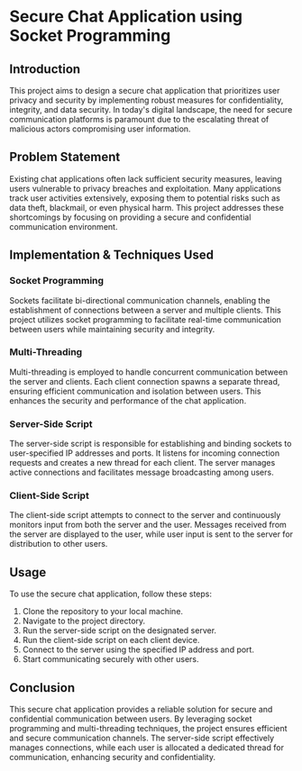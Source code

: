 # Secure Chat Application using Socket Programming

## Introduction
This project aims to design a secure chat application that prioritizes user privacy and security by implementing robust measures for confidentiality, integrity, and data security. In today's digital landscape, the need for secure communication platforms is paramount due to the escalating threat of malicious actors compromising user information.

## Problem Statement
Existing chat applications often lack sufficient security measures, leaving users vulnerable to privacy breaches and exploitation. Many applications track user activities extensively, exposing them to potential risks such as data theft, blackmail, or even physical harm. This project addresses these shortcomings by focusing on providing a secure and confidential communication environment.

## Implementation & Techniques Used
### Socket Programming
Sockets facilitate bi-directional communication channels, enabling the establishment of connections between a server and multiple clients. This project utilizes socket programming to facilitate real-time communication between users while maintaining security and integrity.

### Multi-Threading
Multi-threading is employed to handle concurrent communication between the server and clients. Each client connection spawns a separate thread, ensuring efficient communication and isolation between users. This enhances the security and performance of the chat application.

### Server-Side Script
The server-side script is responsible for establishing and binding sockets to user-specified IP addresses and ports. It listens for incoming connection requests and creates a new thread for each client. The server manages active connections and facilitates message broadcasting among users.

### Client-Side Script
The client-side script attempts to connect to the server and continuously monitors input from both the server and the user. Messages received from the server are displayed to the user, while user input is sent to the server for distribution to other users.

## Usage
To use the secure chat application, follow these steps:
1. Clone the repository to your local machine.
2. Navigate to the project directory.
3. Run the server-side script on the designated server.
4. Run the client-side script on each client device.
5. Connect to the server using the specified IP address and port.
6. Start communicating securely with other users.

## Conclusion
This secure chat application provides a reliable solution for secure and confidential communication between users. By leveraging socket programming and multi-threading techniques, the project ensures efficient and secure communication channels. The server-side script effectively manages connections, while each user is allocated a dedicated thread for communication, enhancing security and confidentiality.


